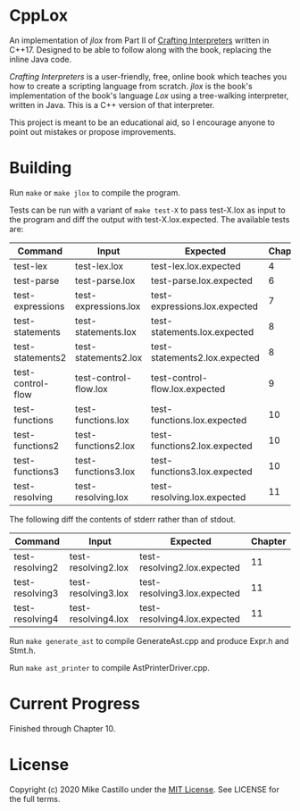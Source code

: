 # CppLox

An implementation of *jlox* from Part II of [Crafting Interpreters](https://www.craftinginterpreters.com/) written in C++17. Designed to be able to follow along with the book, replacing the inline Java code.

*Crafting Interpreters* is a user-friendly, free, online book which teaches you how to create a scripting language from scratch. *jlox* is the book's implementation of the book's language *Lox* using a tree-walking interpreter, written in Java. This is a C++ version of that interpreter.

This project is meant to be an educational aid, so I encourage anyone to point out mistakes or propose improvements.


# Building

Run `make` or `make jlox` to compile the program.

Tests can be run with a variant of `make test-X` to pass test-X.lox as input to the program and diff the output with test-X.lox.expected. The available tests are:

| Command           | Input                 | Expected                       | Chapter |
| ----------------- | --------------------- | ------------------------------ | ------- |
| test-lex          | test-lex.lox          | test-lex.lox.expected          | 4       |
| test-parse        | test-parse.lox        | test-parse.lox.expected        | 6       |
| test-expressions  | test-expressions.lox  | test-expressions.lox.expected  | 7       |
| test-statements   | test-statements.lox   | test-statements.lox.expected   | 8       |
| test-statements2  | test-statements2.lox  | test-statements2.lox.expected  | 8       |
| test-control-flow | test-control-flow.lox | test-control-flow.lox.expected | 9       |
| test-functions    | test-functions.lox    | test-functions.lox.expected    | 10      |
| test-functions2   | test-functions2.lox   | test-functions2.lox.expected   | 10      |
| test-functions3   | test-functions3.lox   | test-functions3.lox.expected   | 10      |
| test-resolving    | test-resolving.lox    | test-resolving.lox.expected    | 11      |

The following diff the contents of stderr rather than of stdout.

| Command           | Input                 | Expected                       | Chapter |
| ----------------- | --------------------- | ------------------------------ | ------- |
| test-resolving2   | test-resolving2.lox   | test-resolving2.lox.expected   | 11      |
| test-resolving3   | test-resolving3.lox   | test-resolving3.lox.expected   | 11      |
| test-resolving4   | test-resolving4.lox   | test-resolving4.lox.expected   | 11      |

Run `make generate_ast` to compile GenerateAst.cpp and produce Expr.h and Stmt.h.

Run `make ast_printer` to compile AstPrinterDriver.cpp.


# Current Progress

Finished through Chapter 10.


# License

Copyright (c) 2020 Mike Castillo under the [MIT License](https://choosealicense.com/licenses/mit/). See LICENSE for the full terms.
